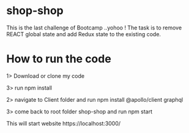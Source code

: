 # shop-shop

This is the last challenge of Bootcamp ..yohoo ! The task is to remove REACT global state and add Redux state to the existing code.

# How to run the code
 
 1> Download or clone my code
 
 3> run npm install
 
 2> navigate to Client folder and run npm install @apollo/client graphql 
 
 3> come back to root folder shop-shop and run npm start
 
 This will start website https://localhost:3000/
 
